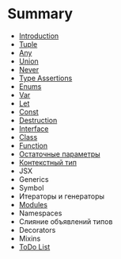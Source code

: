 # Summary

* [Introduction](README.md)
* [Tuple](tuple.md)
* [Any](any.md)
* [Union](/tip-obedinenie.md)
* [Never ](never.md)
* [Type Assertions](type-assertions.md)
* [Enums](/enum.md)
* [Var](var.md)
* [Let](let.md)
* [Const](const.md)
* [Destruction](destruction.md)
* [Interface](interface.md)
* [Class](class.md)
* [Function](function.md)
* [Остаточные параметры](ostatochnie-parametri.md)
* [Контекстный тип](kontekstnii-tip.md)
* JSX
* Generics
* Symbol
* Итераторы и генераторы
* [Modules](modules.md)
* Namespaces
* Слияние объявлений типов
* Decorators
* Mixins
* [ToDo List](todo-list.md)


